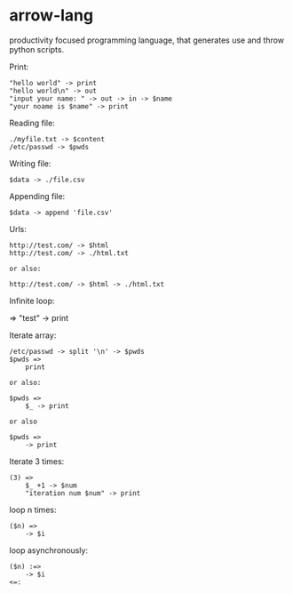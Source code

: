# arrow-lang
productivity focused programming language, that generates use and throw python scripts.


Print:

    "hello world" -> print
    "hello world\n" -> out
    "input your name: " -> out -> in -> $name
    "your noame is $name" -> print


Reading file:

    ./myfile.txt -> $content            
    /etc/passwd -> $pwds

Writing file:

    $data -> ./file.csv        

Appending file:

    $data -> append 'file.csv'

Urls:

    http://test.com/ -> $html
    http://test.com/ -> ./html.txt

    or also:

    http://test.com/ -> $html -> ./html.txt


Infinite loop:

=>
    "test" -> print

Iterate array:

    /etc/passwd -> split '\n' -> $pwds
    $pwds =>
        print

    or also:

    $pwds =>
        $_ -> print

    or also

    $pwds =>
        -> print

Iterate 3 times:

    (3) =>
        $_ +1 -> $num
        "iteration num $num" -> print


loop n times:

    ($n) =>
        -> $i

loop asynchronously:

    ($n) :=>
        -> $i
    <=:









